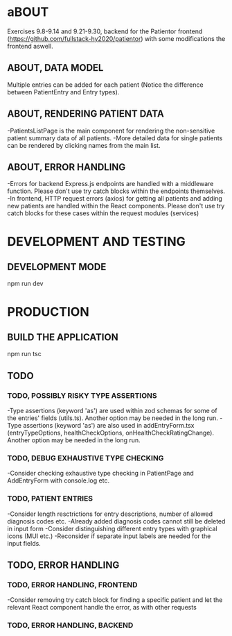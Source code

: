 # aBOUT
Exercises 9.8-9.14 and 9.21-9.30, backend for the Patientor frontend (https://github.com/fullstack-hy2020/patientor) with some modifications the frontend aswell.


## ABOUT, DATA MODEL

Multiple entries can be added for each patient (Notice the difference between PatientEntry and Entry types).


## ABOUT, RENDERING PATIENT DATA

-PatientsListPage is the main component for rendering the non-sensitive patient summary data of all patients.
-More detailed data for single patients can be rendered by clicking names from the main list. 

## ABOUT, ERROR HANDLING

-Errors for backend Express.js endpoints are handled with a middleware function. Please don't use try catch blocks within the endpoints themselves.
-In frontend, HTTP request errors (axios) for getting all patients and adding new patients are handled within the React components. Please don't use try catch blocks for these cases within the request modules (services)

# DEVELOPMENT AND TESTING

## DEVELOPMENT MODE
npm run dev

# PRODUCTION

## BUILD THE APPLICATION
npm run tsc


## TODO

### TODO, POSSIBLY RISKY TYPE ASSERTIONS
-Type assertions (keyword 'as') are used within zod schemas for some of the entries' fields (utils.ts). Another option may be needed in the long run.
-Type assertions (keyword 'as') are also used in addEntryForm.tsx (entryTypeOptions, healthCheckOptions, onHealthCheckRatingChange). Another option may be needed in the long run.
### TODO, DEBUG EXHAUSTIVE TYPE CHECKING
-Consider checking exhaustive type checking in PatientPage and AddEntryForm with console.log etc.
### TODO, PATIENT ENTRIES 
-Consider length resctrictions for entry descriptions, number of allowed diagnosis codes etc.
-Already added diagnosis codes cannot still be deleted in input form
-Consider distinguishing different entry types with graphical icons (MUI etc.)
-Reconsider if separate input labels are needed for the input fields.

## TODO, ERROR HANDLING
### TODO, ERROR HANDLING, FRONTEND
-Consider removing try catch block for finding a specific patient and let the relevant React component handle the error, as with other requests
### TODO, ERROR HANDLING, BACKEND



